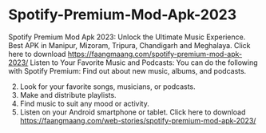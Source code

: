 # Spotify-Premium-Mod-Apk-2023
Spotify Premium Mod Apk 2023: Unlock the Ultimate Music Experience. Best APK in Manipur, Mizoram, Tripura, Chandigarh and Meghalaya.
Click here to download https://faangmaang.com/spotify-premium-mod-apk-2023/
Listen to Your Favorite Music and Podcasts: You can do the following with Spotify Premium:
Find out about new music, albums, and podcasts.

2. Look for your favorite songs, musicians, or podcasts.
3. Make and distribute playlists.
4. Find music to suit any mood or activity.
5. Listen on your Android smartphone or tablet.
Click here to download https://faangmaang.com/web-stories/spotify-premium-mod-apk-2023/
